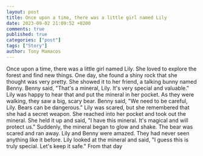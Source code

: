 ```yaml
---
layout: post
title: Once upon a time, there was a little girl named Lily
date: 2023-09-02 21:09:52 +0200
comments: true
published: true
categories: ["post"]
tags: ["Story"]
author: Tony Mamacos
---
```

Once upon a time, there was a little girl named Lily. She loved to explore the forest and find new things. One day, she found a shiny rock that she thought was very pretty. She showed it to her friend, a talking bunny named Benny.
Benny said, "That's a mineral, Lily. It's very special and valuable." Lily was happy to hear that and put the mineral in her pocket.
As they were walking, they saw a big, scary bear. Benny said, "We need to be careful, Lily. Bears can be dangerous." Lily was scared, but she remembered that she had a secret weapon. She reached into her pocket and took out the mineral.
She held it up and said, "I have this mineral. It's magical and will protect us." Suddenly, the mineral began to glow and shake. The bear was scared and ran away.
Lily and Benny were amazed. They had never seen anything like it before. Lily looked at the mineral and said, "I guess this is truly special. Let's keep it safe." From that day
